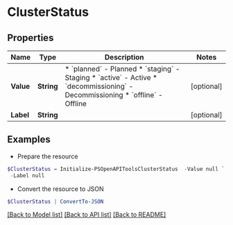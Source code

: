# ClusterStatus
## Properties

Name | Type | Description | Notes
------------ | ------------- | ------------- | -------------
**Value** | **String** | * &#x60;planned&#x60; - Planned * &#x60;staging&#x60; - Staging * &#x60;active&#x60; - Active * &#x60;decommissioning&#x60; - Decommissioning * &#x60;offline&#x60; - Offline | [optional] 
**Label** | **String** |  | [optional] 

## Examples

- Prepare the resource
```powershell
$ClusterStatus = Initialize-PSOpenAPIToolsClusterStatus  -Value null `
 -Label null
```

- Convert the resource to JSON
```powershell
$ClusterStatus | ConvertTo-JSON
```

[[Back to Model list]](../README.md#documentation-for-models) [[Back to API list]](../README.md#documentation-for-api-endpoints) [[Back to README]](../README.md)

